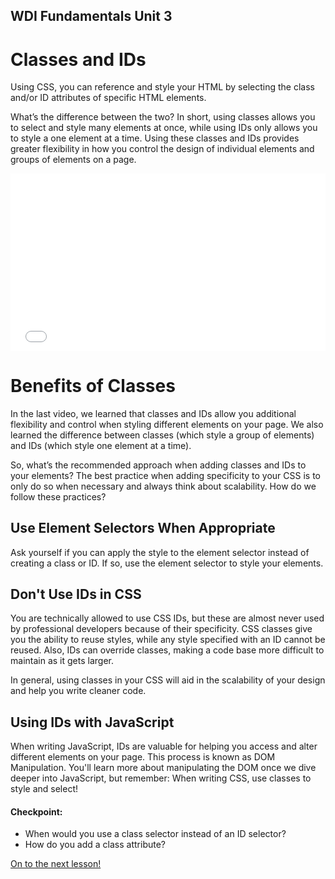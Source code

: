 **WDI Fundamentals Unit 3**
---

#  Classes and IDs

Using CSS, you can reference and style your HTML by selecting the class and/or ID attributes of specific HTML elements.

What’s the difference between the two? In short, using classes allows you to select and style many elements at once, while using IDs only allows you to style a one element at a time. Using these classes and IDs provides greater flexibility in how you control the design of individual elements and groups of elements on a page.

<div class="wistia_responsive_padding" style="padding:56.25% 0 0 0;position:relative;"><div class="wistia_responsive_wrapper" style="height:100%;left:0;position:absolute;top:0;width:100%;"><iframe src="//fast.wistia.net/embed/iframe/ugwfg1gtqw?seo=false&videoFoam=true" allowtransparency="true" frameborder="0" scrolling="no" class="wistia_embed" name="wistia_embed" allowfullscreen mozallowfullscreen webkitallowfullscreen oallowfullscreen msallowfullscreen width="100%" height="100%"></iframe></div></div>
<script src="//fast.wistia.net/assets/external/E-v1.js" async></script>

# Benefits of Classes

In the last video, we learned that classes and IDs allow you additional flexibility and control when styling different elements on your page. We also learned the difference between classes (which style a group of elements) and IDs (which style one element at a time).

So, what’s the recommended approach when adding classes and IDs to your elements? The best practice when adding specificity to your CSS is to only do so when necessary and always think about scalability. How do we follow these practices?

## Use Element Selectors When Appropriate

Ask yourself if you can apply the style to the element selector instead of creating a class or ID. If so, use the element selector to style your elements.

## Don't Use IDs in CSS

You are technically allowed to use CSS IDs, but these are almost never used by professional developers because of their specificity. CSS classes give you the ability to reuse styles, while any style specified with an ID cannot be reused. Also, IDs can override classes, making a code base more difficult to maintain as it gets larger.

In general, using classes in your CSS will aid in the scalability of your design and help you write cleaner code.

## Using IDs with JavaScript

When writing JavaScript, IDs are valuable for helping you access and alter different elements on your page. This process is known as DOM Manipulation. You'll learn more about manipulating the DOM once we dive deeper into JavaScript, but remember: When writing CSS, use classes to style and select!


#### Checkpoint:

* When would you use a class selector instead of an ID selector?
* How do you add a class attribute?


[On to the next lesson!](04_lesson.md)
